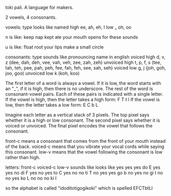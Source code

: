 toki pali.
A language for makers.

2 vowels, 4 consonants.

vowels:
type    looks like   named
high                 ee, ah, eh, I
low     _            oh, oo

n is like: keep nap kept ate
your mouth opens for these sounds

u is like: float root
your lips make a small circle

consonants:
type           sounds like   pronouncing name in english
voiced high    d, v, z       (dee, dah, deh, vee, vah, veh, zee, zah, zeh)
unvoiced high  t, p, f, s    (tee, tah, teh, pee, pah, peh, fee, fah, feh, see, sah, seh)
voiced low     g, j          (joh, goh, joo, goo)
unvoiced low   k             (koh, koo) 

The first letter of a word is always a vowel. If it is low, the word starts with an "_", if it is high, then there is no underscore.
The rest of the word is consonant-vowel pairs. Each of these pairs is indicated with a single letter.
If the vowel is high, then the letter takes a high form: F T t l
If the vowel is low, then the letter takes a low form: E C b L

Imagine each letter as a vertical stack of 3 pixels.
The top pixel says whether it is a high or low consonant.
The second pixel says whether it is voiced or unvoiced.
The final pixel encodes the vowel that follows the consonant.

front-c means a consonant that comes from the front of your mouth instead of the back.
voiced-c means that you vibrate your vocal cords while saying this consonant.
low-v means that the vowel following the consonant is low rather than high.

letters:
front-c  voiced-c low-v   sounds like   looks like 
yes      yes      yes     do             E
yes      yes      no      di             F
yes      no       yes     to             C
yes      no       no      ti             T
no       yes      yes     go             b
no       yes      no      gi             t
no       no       yes     ko             L
no       no       no      ki             l

so the alphabet is called "idoditotigogikoki"
which is spelled EFCTbtLl


